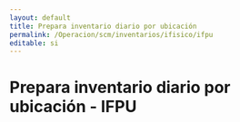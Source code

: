 ```yaml
---
layout: default
title: Prepara inventario diario por ubicación
permalink: /Operacion/scm/inventarios/ifisico/ifpu
editable: si
---
```


# Prepara inventario diario por ubicación - IFPU
